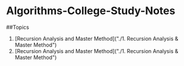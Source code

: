 # Algorithms-College-Study-Notes


##Topics 

1. [Recursion Analysis and Master Method]("./1. Recursion Analysis & Master Method")
2. [Recursion Analysis and Master Method]("./1. Recursion Analysis & Master Method")